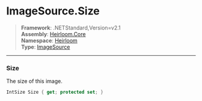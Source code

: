 # ImageSource.Size

> **Framework**: .NETStandard,Version=v2.1  
> **Assembly**: [Heirloom.Core][0]  
> **Namespace**: [Heirloom][0]  
> **Type**: [ImageSource][1]  

--------------------------------------------------------------------------------

### Size

The size of this image.

```cs
IntSize Size { get; protected set; }
```

[0]: ../Heirloom.Core.md
[1]: Heirloom.ImageSource.md
